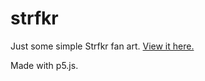 # strfkr

Just some simple Strfkr fan art. [View it here.](https://disambiguator.github.io/strfkr/index.html)

Made with p5.js.
